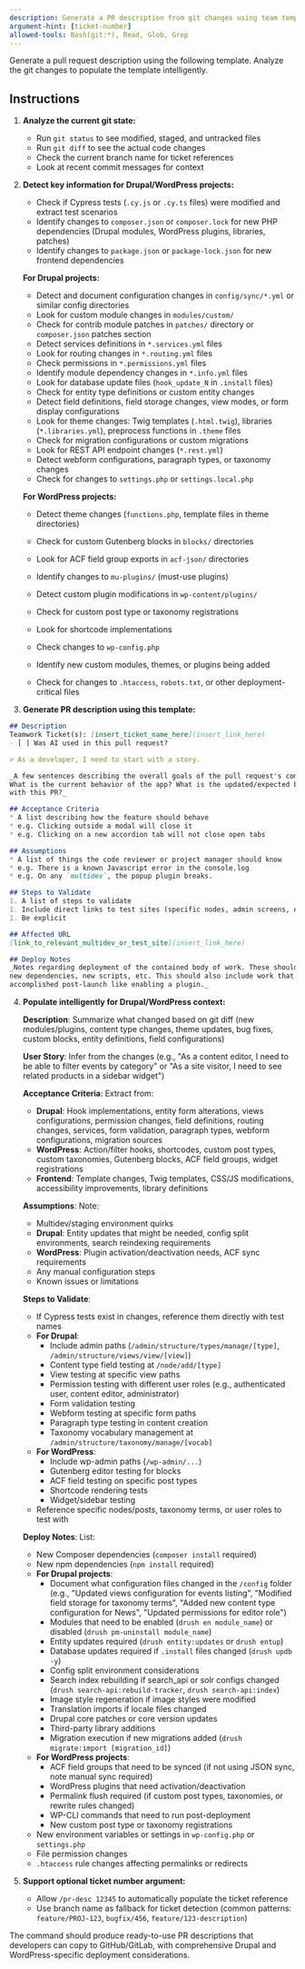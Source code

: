 ```yaml
---
description: Generate a PR description from git changes using team template
argument-hint: [ticket-number]
allowed-tools: Bash(git:*), Read, Glob, Grep
---
```


Generate a pull request description using the following template. Analyze the git changes to populate the template intelligently.

## Instructions

1. **Analyze the current git state:**
   - Run `git status` to see modified, staged, and untracked files
   - Run `git diff` to see the actual code changes
   - Check the current branch name for ticket references
   - Look at recent commit messages for context

2. **Detect key information for Drupal/WordPress projects:**
   - Check if Cypress tests (`.cy.js` or `.cy.ts` files) were modified and extract test scenarios
   - Identify changes to `composer.json` or `composer.lock` for new PHP dependencies (Drupal modules, WordPress plugins, libraries, patches)
   - Identify changes to `package.json` or `package-lock.json` for new frontend dependencies
   
   **For Drupal projects:**
   - Detect and document configuration changes in `config/sync/*.yml` or similar config directories
   - Look for custom module changes in `modules/custom/`
   - Check for contrib module patches in `patches/` directory or `composer.json` patches section
   - Detect services definitions in `*.services.yml` files
   - Look for routing changes in `*.routing.yml` files
   - Check permissions in `*.permissions.yml` files
   - Identify module dependency changes in `*.info.yml` files
   - Look for database update files (`hook_update_N` in `.install` files)
   - Check for entity type definitions or custom entity changes
   - Detect field definitions, field storage changes, view modes, or form display configurations
   - Look for theme changes: Twig templates (`.html.twig`), libraries (`*.libraries.yml`), preprocess functions in `.theme` files
   - Check for migration configurations or custom migrations
   - Look for REST API endpoint changes (`*.rest.yml`)
   - Detect webform configurations, paragraph types, or taxonomy changes
   - Check for changes to `settings.php` or `settings.local.php`
   
   **For WordPress projects:**
   - Detect theme changes (`functions.php`, template files in theme directories)
   - Check for custom Gutenberg blocks in `blocks/` directories
   - Look for ACF field group exports in `acf-json/` directories
   - Identify changes to `mu-plugins/` (must-use plugins)
   - Detect custom plugin modifications in `wp-content/plugins/`
   - Check for custom post type or taxonomy registrations
   - Look for shortcode implementations
   - Check changes to `wp-config.php`
   
   - Identify new custom modules, themes, or plugins being added
   - Check for changes to `.htaccess`, `robots.txt`, or other deployment-critical files

3. **Generate PR description using this template:**

```markdown
## Description
Teamwork Ticket(s): [insert_ticket_name_here](insert_link_here)
- [ ] Was AI used in this pull request?

> As a developer, I need to start with a story.

_A few sentences describing the overall goals of the pull request's commits.
What is the current behavior of the app? What is the updated/expected behavior
with this PR?_

## Acceptance Criteria
* A list describing how the feature should behave
* e.g. Clicking outside a modal will close it
* e.g. Clicking on a new accordion tab will not close open tabs

## Assumptions
* A list of things the code reviewer or project manager should know
* e.g. There is a known Javascript error in the console.log
* e.g. On any `multidev`, the popup plugin breaks.

## Steps to Validate
1. A list of steps to validate
1. Include direct links to test sites (specific nodes, admin screens, etc)
1. Be explicit

## Affected URL
[link_to_relevant_multidev_or_test_site](insert_link_here)

## Deploy Notes
_Notes regarding deployment of the contained body of work. These should note any
new dependencies, new scripts, etc. This should also include work that needs to be
accomplished post-launch like enabling a plugin._
```

4. **Populate intelligently for Drupal/WordPress context:**

   **Description**: Summarize what changed based on git diff (new modules/plugins, content type changes, theme updates, bug fixes, custom blocks, entity definitions, field configurations)
   
   **User Story**: Infer from the changes (e.g., "As a content editor, I need to be able to filter events by category" or "As a site visitor, I need to see related products in a sidebar widget")
   
   **Acceptance Criteria**: Extract from:
   - **Drupal**: Hook implementations, entity form alterations, views configurations, permission changes, field definitions, routing changes, services, form validation, paragraph types, webform configurations, migration sources
   - **WordPress**: Action/filter hooks, shortcodes, custom post types, custom taxonomies, Gutenberg blocks, ACF field groups, widget registrations
   - **Frontend**: Template changes, Twig templates, CSS/JS modifications, accessibility improvements, library definitions
   
   **Assumptions**: Note:
   - Multidev/staging environment quirks
   - **Drupal**: Entity updates that might be needed, config split environments, search reindexing requirements
   - **WordPress**: Plugin activation/deactivation needs, ACF sync requirements
   - Any manual configuration steps
   - Known issues or limitations
   
   **Steps to Validate**:
   - If Cypress tests exist in changes, reference them directly with test names
   - **For Drupal**:
     - Include admin paths (`/admin/structure/types/manage/[type]`, `/admin/structure/views/view/[view]`)
     - Content type field testing at `/node/add/[type]`
     - View testing at specific view paths
     - Permission testing with different user roles (e.g., authenticated user, content editor, administrator)
     - Form validation testing
     - Webform testing at specific form paths
     - Paragraph type testing in content creation
     - Taxonomy vocabulary management at `/admin/structure/taxonomy/manage/[vocab]`
   - **For WordPress**:
     - Include wp-admin paths (`/wp-admin/...`)
     - Gutenberg editor testing for blocks
     - ACF field testing on specific post types
     - Shortcode rendering tests
     - Widget/sidebar testing
   - Reference specific nodes/posts, taxonomy terms, or user roles to test with
   
   **Deploy Notes**: List:
   - New Composer dependencies (`composer install` required)
   - New npm dependencies (`npm install` required)
   - **For Drupal projects**:
     - Document what configuration files changed in the `/config` folder (e.g., "Updated views configuration for events listing", "Modified field storage for taxonomy terms", "Added new content type configuration for News", "Updated permissions for editor role")
     - Modules that need to be enabled (`drush en module_name`) or disabled (`drush pm-uninstall module_name`)
     - Entity updates required (`drush entity:updates` or `drush entup`)
     - Database updates required if `.install` files changed (`drush updb -y`)
     - Config split environment considerations
     - Search index rebuilding if search_api or solr configs changed (`drush search-api:rebuild-tracker`, `drush search-api:index`)
     - Image style regeneration if image styles were modified
     - Translation imports if locale files changed
     - Drupal core patches or core version updates
     - Third-party library additions
     - Migration execution if new migrations added (`drush migrate:import [migration_id]`)
   - **For WordPress projects**:
     - ACF field groups that need to be synced (if not using JSON sync, note manual sync required)
     - WordPress plugins that need activation/deactivation
     - Permalink flush required (if custom post types, taxonomies, or rewrite rules changed)
     - WP-CLI commands that need to run post-deployment
     - New custom post type or taxonomy registrations
   - New environment variables or settings in `wp-config.php` or `settings.php`
   - File permission changes
   - `.htaccess` rule changes affecting permalinks or redirects

5. **Support optional ticket number argument:**
   - Allow `/pr-desc 12345` to automatically populate the ticket reference
   - Use branch name as fallback for ticket detection (common patterns: `feature/PROJ-123`, `bugfix/456`, `feature/123-description`)

The command should produce ready-to-use PR descriptions that developers can copy to GitHub/GitLab, with comprehensive Drupal and WordPress-specific deployment considerations.
